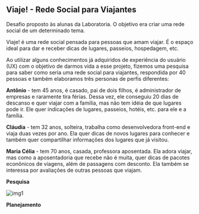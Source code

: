 ## Viaje! - Rede Social para Viajantes

Desafio proposto às alunas da Laboratoria. O objetivo era criar uma rede social de um determinado tema.

Viaje! é uma rede social pensada para pessoas que amam viajar. É o espaço ideal para dar e receber dicas de lugares, passeios, hospedagem, etc. 

Ao utilizar alguns conhecimentos já adquiridos de experiência do usuário (UX) com o objetivo de darmos vida a esse projeto, fizemos uma pesquisa para saber como seria uma rede social para viajantes, respondida por 40 pessoas e também elaboramos três personas de perfis diferentes:

**Antônio** - tem 45 anos, é casado, pai de dois filhos, é administrador de empresas e raramente tira férias. Dessa vez, ele conseguiu 20 dias de descanso e quer viajar com a família, mas não tem idéia de que lugares pode ir. Ele quer indicações de lugares, passeios, hotéis, etc. para ele e a família.

**Cláudia** - tem 32 anos, solteira, trabalha como desenvolvedora front-end e viaja duas vezes por ano. Ela quer dicas de novos lugares para conhecer e também quer compartilhar informações dos lugares que já visitou.

**Maria Célia** - tem 70 anos, casada, professora aposentada. Ela adora viajar, mas como a aposentadoria que recebe não é muita, quer dicas de pacotes econônicos de viagens, além de passagens com desconto. Ela também se interessa por avaliações de outras pessoas que viajam.

**Pesquisa**

![img1](https://user-images.githubusercontent.com/37125582/55923164-a625bd00-5bda-11e9-8ca1-ce519e439720.PNG)

**Planejamento**



